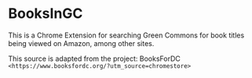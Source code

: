# BooksInGC

This is a Chrome Extension for searching Green Commons for book titles being viewed on Amazon, among other sites.

This source is adapted from the project: BooksForDC 
` <https://www.booksfordc.org/?utm_source=chromestore>`  
